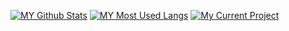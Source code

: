 [![MY Github Stats](https://github-readme-stats.vercel.app/api?username=BigBoyLeft&show_icons=true&theme=dracula)](https://github.com/BigBoyLeft/BigBoyLeft)
[![MY Most Used Langs](https://github-readme-stats.vercel.app/api/top-langs/?username=BigBoyLeft&show_icons=true&theme=dracula)](https://github.com/BigBoyLeft/BigBoyLeft)
[![My Current Project](https://github-readme-stats.vercel.app/api/pin/?username=BigBoyLeft&repo=Rebirth)](https://github.com/BigBoyLeft/Rebirth)

<!-- [![My Github Stats](https://github-readme-stats.vercel.app/api?username=BigBoyLeft&show_icons=true&theme=dracula)](https://github.com/BigBoyLeft/BigBoyLeft)
[![My Top Langs](https://github-readme-stats.vercel.app/api/top-langs/?username=BigBoyLeft&theme=dracula)](https://github.com/BigBoyLeft/BigBoyLeft) -->
